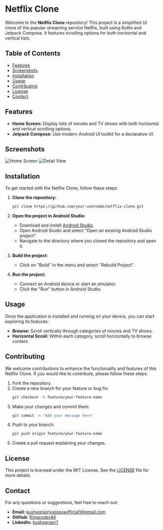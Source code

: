 # Netflix Clone

Welcome to the **Netflix Clone** repository! This project is a simplified UI clone of the popular streaming service Netflix, built using Kotlin and Jetpack Compose. It features scrolling options for both horizontal and vertical lists.

## Table of Contents
- [Features](#features)
- [Screenshots](#screenshots)
- [Installation](#installation)
- [Usage](#usage)
- [Contributing](#contributing)
- [License](#license)
- [Contact](#contact)

## Features
- **Home Screen:** Display lists of movies and TV shows with both horizontal and vertical scrolling options.
- **Jetpack Compose:** Use modern Android UI toolkit for a declarative UI.

## Screenshots
![Home Screen](![image](https://github.com/user-attachments/assets/5a5448fe-8341-44ba-bd4a-06a9ed93befe)
)
![Detail View](![image](https://github.com/user-attachments/assets/7195e046-f4c2-4a74-b75e-89fe804fa0c0)
)

## Installation
To get started with the Netflix Clone, follow these steps:

1. **Clone the repository:**
   ```bash
   git clone https://github.com/your-username/netflix-clone.git
   ```

2. **Open the project in Android Studio:**
   - Download and install [Android Studio](https://developer.android.com/studio).
   - Open Android Studio and select "Open an existing Android Studio project".
   - Navigate to the directory where you cloned the repository and open it.

3. **Build the project:**
   - Click on "Build" in the menu and select "Rebuild Project".

4. **Run the project:**
   - Connect an Android device or start an emulator.
   - Click the "Run" button in Android Studio.

## Usage
Once the application is installed and running on your device, you can start exploring its features:

- **Browse:** Scroll vertically through categories of movies and TV shows.
- **Horizontal Scroll:** Within each category, scroll horizontally to browse content.

## Contributing
We welcome contributions to enhance the functionality and features of this Netflix Clone. If you would like to contribute, please follow these steps:

1. Fork the repository.
2. Create a new branch for your feature or bug fix:
   ```bash
   git checkout -b feature/your-feature-name
   ```
3. Make your changes and commit them:
   ```bash
   git commit -m "Add your message here"
   ```
4. Push to your branch:
   ```bash
   git push origin feature/your-feature-name
   ```
5. Create a pull request explaining your changes.

## License
This project is licensed under the MIT License. See the [LICENSE](LICENSE) file for more details.

## Contact
For any questions or suggestions, feel free to reach out:

- **Email:** kushagrasrivastavaofficial1@gmail.com
- **GitHub:** [Kingcoder44](https://github.com/your-username)
- **LinkedIn:** [kushagrasri1](https://www.linkedin.com/in/kushagrasri1/)
